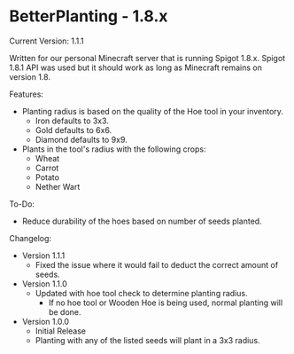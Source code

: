 # BetterPlanting - 1.8.x

Current Version: 1.1.1

Written for our personal Minecraft server that is running Spigot 1.8.x. Spigot 1.8.1 API was used but it should work as long as Minecraft remains on version 1.8.

Features:
- Planting radius is based on the quality of the Hoe tool in your inventory.
	- Iron defaults to 3x3.
	- Gold defaults to 6x6.
	- Diamond defaults to 9x9.
- Plants in the tool's radius with the following crops:
	- Wheat
	- Carrot
	- Potato
	- Nether Wart

To-Do:
- Reduce durability of the hoes based on number of seeds planted.

Changelog:
- Version 1.1.1
    - Fixed the issue where it would fail to deduct the correct amount of seeds.
- Version 1.1.0
	- Updated with hoe tool check to determine planting radius.
		- If no hoe tool or Wooden Hoe is being used, normal planting will be done.
- Version 1.0.0
	- Initial Release
	- Planting with any of the listed seeds will plant in a 3x3 radius.
